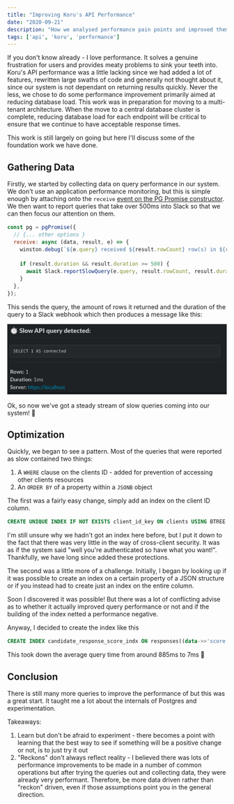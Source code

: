 ```yaml
---
title: "Improving Koru's API Performance"
date: "2020-09-21"
description: "How we analysed performance pain points and improved them"
tags: ['api', 'koru', 'performance']
---
```


If you don't know already - I love performance. It solves a genuine frustration for users and provides meaty problems to sink your teeth into. Koru's API performance was a little lacking since we had added a lot of features, rewritten large swaths of code and generally not thought about it, since our system is not dependant on returning results quickly. Never the less, we chose to do some performance improvement primarily aimed at reducing database load. This work was in preparation for moving to a multi-tenant architecture. When the move to a central database cluster is complete, reducing database load for each endpoint will be critical to ensure that we continue to have acceptable response times.

This work is still largely on going but here I'll discuss some of the foundation work we have done.


## Gathering Data

Firstly, we started by collecting data on query performance in our system. We don't use an application performance monitoring, but this is simple enough by attaching onto the `receive` [event on the PG Promise constructor](http://vitaly-t.github.io/pg-promise/global.html#event:receive). We then want to report queries that take over 500ms into Slack so that we can then focus our attention on them.

```js
const pg = pgPromise({
  // {... other options }
  receive: async (data, result, e) => {
    winston.debug(`${e.query} received ${result.rowCount} row(s) in ${result.duration}ms`);

    if (result.duration && result.duration >= 500) {
      await Slack.reportSlowQuery(e.query, result.rowCount, result.duration);
    }
  },
});
```

This sends the query, the amount of rows it returned and the duration of the query to a Slack webhook which then produces a message like this:

<div class="image">
	<img alt="slow query slack message sample" src="../../assets/images/slackmessage.png"/>
</div>


Ok, so now we've got a steady stream of slow queries coming into our system! 🎉


## Optimization

Quickly, we began to see a pattern. Most of the queries that were reported as slow contained two things:
1. A `WHERE` clause on the clients ID - added for prevention of accessing other clients resources
2. An `ORDER BY` of a property within a `JSONB` object

The first was a fairly easy change, simply add an index on the client ID column.
```sql
CREATE UNIQUE INDEX IF NOT EXISTS client_id_key ON clients USING BTREE (client_id);
```

I'm still unsure why we hadn't got an index here before, but I put it down to the fact that there was very little in the way of cross-client security. It was as if the system said "well you're authenticated so have what you want!". Thankfully, we have long since added these protections.


The second was a little more of a challenge. Initially, I began by looking up if it was possible to create an index on a certain property of a JSON structure or if you instead had to create just an index on the entire column.

Soon I discovered it was possible! But there was a lot of conflicting advise as to whether it actually improved query performance or not and if the building of the index netted a performance negative.

Anyway, I decided to create the index like this

```sql
CREATE INDEX candidate_response_score_indx ON responses((data->>'score'));
```

This took down the average query time from around 885ms to 7ms 🚀

## Conclusion

There is still many more queries to improve the performance of but this was a great start. It taught me a lot about the internals of Postgres and experimentation.

Takeaways:
1. Learn but don't be afraid to experiment - there becomes a point with learning that the best way to see if something will be a positive change or not, is to just try it out
2. "Reckons" don't always reflect reality - I believed there was lots of performance improvements to be made in a number of common operations but after trying the queries out and collecting data, they were already very performant. Therefore, be more data driven rather than "reckon" driven, even if those assumptions point you in the general direction.
